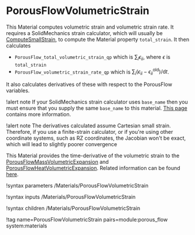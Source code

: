# PorousFlowVolumetricStrain

This Material computes volumetric strain and volumetric strain rate.  It requires a SolidMechanics strain calculator, which will usually be [ComputeSmallStrain](ComputeSmallStrain.md), to compute the Material property `total_strain`.  It then calculates

- `PorousFlow_total_volumetric_strain_qp` which is $\sum_{i}\epsilon_{ii}$, where $\epsilon$ is `total_strain`
- `PorousFlow_volumetric_strain_rate_qp` which is $\sum_{i}(\epsilon_{ii} - \epsilon_{ii}^{\mathrm{old}})/\mathrm{d}t$.

It also calculates derivatives of these with respect to the PorousFlow variables.

!alert note
If your SolidMechanics strain calculator uses `base_name` then you must ensure that you supply the same `base_name` to this material.  [This page](porous_flow/time_derivative.md) contains more information.

!alert note
The derivatives calculated assume Cartesian small strain.  Therefore, if you use a finite-strain calculator, or if you're using other coordinate systems, such as RZ coordinates, the Jacobian won't be exact, which will lead to slightly poorer convergence

This Material provides the time-derivative of the volumetric strain to the [PorousFlowMassVolumetricExpansion](PorousFlowMassVolumetricExpansion.md) and [PorousFlowHeatVolumetricExpansion](PorousFlowHeatVolumetricExpansion.md).  Related information can be found [here](porous_flow/time_derivative.md).


!syntax parameters /Materials/PorousFlowVolumetricStrain

!syntax inputs /Materials/PorousFlowVolumetricStrain

!syntax children /Materials/PorousFlowVolumetricStrain

!tag name=PorousFlowVolumetricStrain pairs=module:porous_flow system:materials
